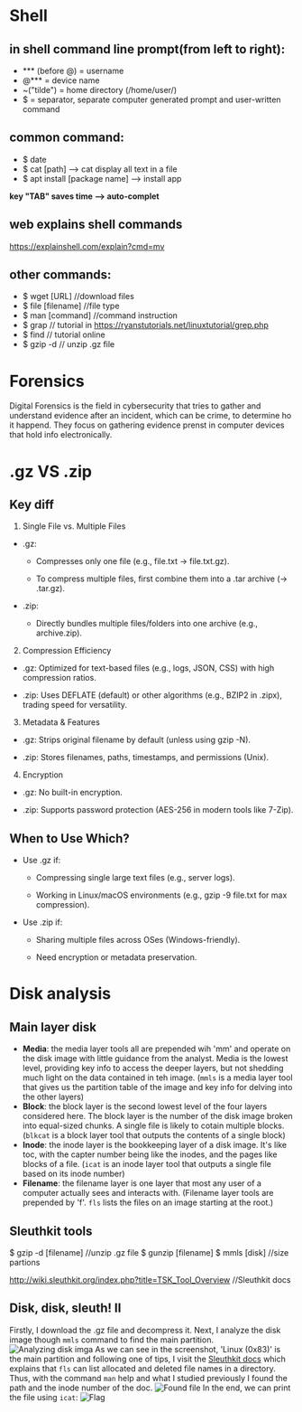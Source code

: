 # Shell
## in shell command line prompt(from left to right):
- *** (before @) = username
- @*** = device name
- ~("tilde") = home directory (/home/user/)
- $ = separator, separate computer generated prompt and user-written command

## common command:
- $ date
- $ cat [path] --> cat display all text in a file
- $ apt install [package name] --> install app

**key "TAB" saves time --> auto-complet**

## web explains shell commands
https://explainshell.com/explain?cmd=mv

## other commands:
- $ wget [URL]      //download files
- $ file [filename]     //file type 
- $ man [command]       //command instruction
- $ grap        // tutorial in https://ryanstutorials.net/linuxtutorial/grep.php
- $ find        // tutorial online
- $ gzip -d     // unzip .gz file

# Forensics
Digital Forensics is the field in cybersecurity that tries to gather and understand evidence after an incident, which can be crime, to determine ho it happend. They focus on gathering evidence prenst in computer devices that hold info electronically.

# .gz VS .zip

## Key diff

1. Single File vs. Multiple Files
- .gz:

    - Compresses only one file (e.g., file.txt → file.txt.gz).

    - To compress multiple files, first combine them into a .tar archive (→ .tar.gz).

- .zip:

    - Directly bundles multiple files/folders into one archive (e.g., archive.zip).

2. Compression Efficiency
- .gz: Optimized for text-based files (e.g., logs, JSON, CSS) with high compression ratios.

- .zip: Uses DEFLATE (default) or other algorithms (e.g., BZIP2 in .zipx), trading speed for versatility.

3. Metadata & Features
- .gz: Strips original filename by default (unless using gzip -N).

- .zip: Stores filenames, paths, timestamps, and permissions (Unix).

4. Encryption
- .gz: No built-in encryption.

- .zip: Supports password protection (AES-256 in modern tools like 7-Zip).

## When to Use Which?
- Use .gz if:

    - Compressing single large text files (e.g., server logs).

    - Working in Linux/macOS environments (e.g., gzip -9 file.txt for max compression).

- Use .zip if:

    - Sharing multiple files across OSes (Windows-friendly).

    - Need encryption or metadata preservation.

# Disk analysis

## Main layer disk
- **Media**: the media layer tools all are prepended wih 'mm' and operate on the disk image with little guidance from the analyst. Media is the lowest level, providing key info to access the deeper layers, but not shedding much light on the data contained in teh image. (`mmls` is a media layer tool that gives us the partition table of the image and key info for delving into the other layers)
- **Block**: the block layer is the second lowest level of the four layers considered here. The block layer is the number of the disk image broken into equal-sized chunks. A single file is likely to cotain multiple blocks. (`blkcat` is a block layer tool that outputs the contents of a single block)
- **Inode**: the inode layer is the bookkeeping layer of a disk image. It's like toc, with the capter number being like the inodes, and the pages like blocks of a file. (`icat` is an inode layer tool that outputs a single file based on its inode number)
- **Filename**: the filename layer is one layer that most any user of a computer actually sees and interacts with. (Filename layer tools are prepended by 'f'. `fls` lists the files on an image starting at the root.) 
## Sleuthkit tools

$ gzip -d [filename]      //unzip .gz file
$ gunzip [filename]
$ mmls [disk]             //size partions

http://wiki.sleuthkit.org/index.php?title=TSK_Tool_Overview //Sleuthkit docs

## Disk, disk, sleuth! II

Firstly, I download the .gz file and decompress it. 
Next, I analyze the disk image though `mmls` command to find the main partition.
![Analyzing disk imga](/Users/kk/Desktop/yzm/cs/pico_note/img/DDS2_analyzing.png)
As we can see in the screenshot, 'Linux (0x83)' is the main partition and following one of tips, I visit the [Sleuthkit docs](http://wiki.sleuthkit.org/index.php?title=TSK_Tool_Overview) which explains that `fls` can list allocated and deleted file names in a directory. Thus, with the command `man` help and what I studied previously I found the path and the inode number of the doc.
![Found file](/Users/kk/Desktop/yzm/cs/pico_note/img/DDS2_location)
In the end, we can print the file using `icat`:
![Flag](/Users/kk/Desktop/yzm/cs/pico_note/img/DDS2_result)

